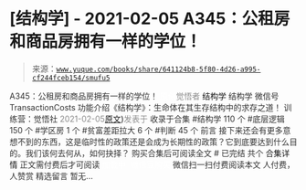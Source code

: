 # [结构学] - 2021-02-05 A345：公租房和商品房拥有一样的学位！

> 来源：[`www.yuque.com/books/share/641124b8-5f80-4d26-a995-cf244fceb154/smufu5`](https://www.yuque.com/books/share/641124b8-5f80-4d26-a995-cf244fceb154/smufu5)

<ne-p id="520f42f3293818f927861ebbd5b15da4_p_0" data-lake-id="520f42f3293818f927861ebbd5b15da4_p_0"><ne-text id="udeff28aa" style="color: rgb(51, 51, 51);">A345：公租房和商品房拥有一样的学位！</ne-text></ne-p> <ne-p id="c1cb330513b7b3bac772d9fa1d582a30" data-lake-id="c1cb330513b7b3bac772d9fa1d582a30"><ne-text id="ue1d443c3" ne-fontsize="12" style="color: rgb(255, 255, 255);">原创</ne-text><ne-text id="udeb46f8a" style="color: rgb(140, 140, 140);">觉悟者</ne-text> <ne-text id="u4d7165e1" ne-fontsize="14">结构学</ne-text></ne-p> <ne-p id="f54b8f55b871e29129b240062f581852" data-lake-id="f54b8f55b871e29129b240062f581852"><ne-text id="u1f27c46f" ne-fontsize="14" ne-bold="true" style="color: rgb(51, 51, 51);">结构学</ne-text></ne-p> <ne-p id="2487c2d51fc519bfb822708f67d0a6e4" data-lake-id="2487c2d51fc519bfb822708f67d0a6e4"><ne-text id="ua49a4cd6" ne-fontsize="14" style="color: rgb(51, 51, 51);">微信号</ne-text><ne-text id="u1da525ec" ne-fontsize="14" style="color: rgb(51, 51, 51);">TransactionCosts</ne-text></ne-p> <ne-p id="ff9c6815b66be28be4fb133a5ca439bd" data-lake-id="ff9c6815b66be28be4fb133a5ca439bd"><ne-text id="uda811c9e" ne-fontsize="14" style="color: rgb(51, 51, 51);">功能介绍</ne-text><ne-text id="u58dda616" ne-fontsize="14" style="color: rgb(51, 51, 51);">《结构学》：生命体在其生存结构中的求存之道！ 训练营：觉悟社</ne-text></ne-p> <ne-p id="c806ab7843c0a8f689826cedd4d8858e" data-lake-id="c806ab7843c0a8f689826cedd4d8858e"><ne-text id="u1d62e543" style="color: rgb(140, 140, 140);">2021-02-05</ne-text>[<ne-text id="u967a24ca" ne-fontsize="14">原文</ne-text>](https://mp.weixin.qq.com/s?__biz=MzIzMDYwOTM0Mg==&mid=2247485208&idx=1&sn=ac3653b56fc18a4a6a809139f935bc45&chksm=e8b19fc9dfc616dfa31b0baf15aa90d994ef8a1262e0fd515739c06698cd0673d1d46e6e4c4f#rd))<ne-text id="u0a0bb82a" ne-fontsize="14" style="color: rgb(140, 140, 140);">发表于</ne-text></ne-p> <ne-p id="dad5fcc227519c4db2e81b3505ee0ecb" data-lake-id="dad5fcc227519c4db2e81b3505ee0ecb"><ne-text id="ud2643c72" style="color: rgb(51, 51, 51);">收录于合集</ne-text></ne-p> <ne-p id="a1ffb0e1209bf3604c981a2e83514cbf" data-lake-id="a1ffb0e1209bf3604c981a2e83514cbf"><ne-text id="ua6ad4e49" style="color: rgb(51, 51, 51);">#结构学 110 个</ne-text></ne-p> <ne-p id="e7d0d3d15b0e8285dabe3e8ea4099f9f" data-lake-id="e7d0d3d15b0e8285dabe3e8ea4099f9f"><ne-text id="ub6fe2d40" style="color: rgb(51, 51, 51);">#底层逻辑 150 个</ne-text></ne-p> <ne-p id="221171fa58db72af61c3d3d2105cff2f" data-lake-id="221171fa58db72af61c3d3d2105cff2f"><ne-text id="uf9f2f451" style="color: rgb(51, 51, 51);">#学区房 1 个</ne-text></ne-p> <ne-p id="da433f6cf6b6b89f3cd59633f6d86783" data-lake-id="da433f6cf6b6b89f3cd59633f6d86783"><ne-text id="uc1cdbd25" style="color: rgb(51, 51, 51);">#贫富差距拉大 6 个</ne-text></ne-p> <ne-p id="43341bdfe8b57218689209b2b585e291" data-lake-id="43341bdfe8b57218689209b2b585e291"><ne-text id="u745d563e" style="color: rgb(51, 51, 51);">#判断 45 个</ne-text></ne-p> <ne-p id="53c4302b0da8125122536256713f7399" data-lake-id="53c4302b0da8125122536256713f7399"><ne-text id="uaecf97ba" style="color: rgb(51, 51, 51);">前言</ne-text></ne-p> <ne-p id="4ad76bc54aca1b800a8d2fc31c1f4447" data-lake-id="4ad76bc54aca1b800a8d2fc31c1f4447"><ne-text id="uc8129b2a" style="color: rgb(51, 51, 51);">接下来还会有更多意想不到的东西，这是临时性的政策还是会成为长期性的政策？它到底要达到什么目的。我们该何去何从，如何抉择？</ne-text></ne-p> <ne-p id="02a2a2c353b45a028e8677f3953dafaf" data-lake-id="02a2a2c353b45a028e8677f3953dafaf" ne-alignment="center"><ne-text id="uaf56dbcd" style="color: rgb(51, 51, 51);">购买合集后可阅读全文</ne-text></ne-p> <ne-p id="4f419661748812372c9aba568272b1e9" data-lake-id="4f419661748812372c9aba568272b1e9" ne-alignment="center"><ne-text id="uf632db95" style="color: rgb(51, 51, 51);">#</ne-text></ne-p> <ne-p id="29aff90f079d3e6a1c5c94eb79c6dce7" data-lake-id="29aff90f079d3e6a1c5c94eb79c6dce7" ne-alignment="center"><ne-text id="u017a6dd9" style="color: rgb(51, 51, 51);">已完结 共个</ne-text></ne-p> <ne-p id="cc18e1385acc5309df6325549e8cfa7d" data-lake-id="cc18e1385acc5309df6325549e8cfa7d" ne-alignment="center"><ne-text id="u8bfc14be" ne-fontsize="16">合集详情</ne-text></ne-p> <ne-p id="f49c97009309963acfb2fd20c42a6b04" data-lake-id="f49c97009309963acfb2fd20c42a6b04" ne-alignment="center"><ne-text id="u97d0ef41" style="color: rgb(51, 51, 51);">正文需付费后才可阅读</ne-text></ne-p> <ne-p id="203cbea6f483a90577484db32215b25b" data-lake-id="203cbea6f483a90577484db32215b25b" ne-alignment="center"><ne-text id="uf6632eff" style="color: rgb(255, 255, 255);">加载中</ne-text></ne-p> <ne-p id="60a74b87bb370935552c3e5f3032dad3" data-lake-id="60a74b87bb370935552c3e5f3032dad3" ne-alignment="center"><ne-text id="uc0a6b27d" style="color: rgb(255, 255, 255);"> 微信豆购买</ne-text></ne-p> <ne-p id="5690e11e4f7a6b9bf9ae0ec7a315b121" data-lake-id="5690e11e4f7a6b9bf9ae0ec7a315b121" ne-alignment="center"><ne-text id="u222d0f1a" style="color: rgb(51, 51, 51);">微信扫一扫付费阅读本文</ne-text></ne-p> <ne-p id="bbf623100cd2e91edb79be50bfa44c40" data-lake-id="bbf623100cd2e91edb79be50bfa44c40" ne-alignment="center"><ne-text id="ud4104c0a" ne-fontsize="13" style="color: rgb(51, 51, 51);">人付费， 人赞赏</ne-text></ne-p> <ne-h3 id="xUpRd" data-lake-id="xUpRd"><ne-heading-ext><ne-heading-anchor></ne-heading-anchor><ne-heading-fold></ne-heading-fold></ne-heading-ext><ne-heading-content><ne-text id="u23ed4884" ne-fontsize="16" style="color: rgb(51, 51, 51);">精选留言</ne-text></ne-heading-content></ne-h3> <ne-p id="826851f3cfd1ebbe27f9c9b7cfd65b60" data-lake-id="826851f3cfd1ebbe27f9c9b7cfd65b60"><ne-text id="u3702708a" style="color: rgb(51, 51, 51);">暂无...</ne-text></ne-p>